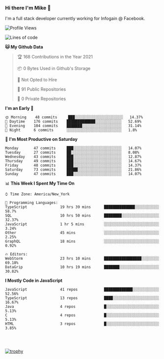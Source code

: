 ### Hi there I'm Mike 👋
I'm a full stack developer currently working for Infogain @ Facebook.

<!--START_SECTION:waka-->
![Profile Views](http://img.shields.io/badge/Profile%20Views-0-blue)

![Lines of code](https://img.shields.io/badge/From%20Hello%20World%20I%27ve%20Written-1.2%20million%20lines%20of%20code-blue)

**🐱 My Github Data** 

> 🏆 168 Contributions in the Year 2021
 > 
> 📦 0 Bytes Used in Github's Storage 
 > 
> 🚫 Not Opted to Hire
 > 
> 📜 91 Public Repositories 
 > 
> 🔑 0 Private Repositories  
 > 
**I'm an Early 🐤** 

```text
🌞 Morning    48 commits     ███░░░░░░░░░░░░░░░░░░░░░░   14.37% 
🌆 Daytime    176 commits    █████████████░░░░░░░░░░░░   52.69% 
🌃 Evening    104 commits    ███████░░░░░░░░░░░░░░░░░░   31.14% 
🌙 Night      6 commits      ░░░░░░░░░░░░░░░░░░░░░░░░░   1.8%

```
📅 **I'm Most Productive on Saturday** 

```text
Monday       47 commits     ███░░░░░░░░░░░░░░░░░░░░░░   14.07% 
Tuesday      27 commits     ██░░░░░░░░░░░░░░░░░░░░░░░   8.08% 
Wednesday    43 commits     ███░░░░░░░░░░░░░░░░░░░░░░   12.87% 
Thursday     49 commits     ███░░░░░░░░░░░░░░░░░░░░░░   14.67% 
Friday       48 commits     ███░░░░░░░░░░░░░░░░░░░░░░   14.37% 
Saturday     73 commits     █████░░░░░░░░░░░░░░░░░░░░   21.86% 
Sunday       47 commits     ███░░░░░░░░░░░░░░░░░░░░░░   14.07%

```


📊 **This Week I Spent My Time On** 

```text
⌚︎ Time Zone: America/New_York

💬 Programming Languages: 
TypeScript               19 hrs 39 mins      ██████████████░░░░░░░░░░░   58.7% 
SQL                      10 hrs 50 mins      ████████░░░░░░░░░░░░░░░░░   32.37% 
JavaScript               1 hr 5 mins         ░░░░░░░░░░░░░░░░░░░░░░░░░   3.24% 
Other                    45 mins             ░░░░░░░░░░░░░░░░░░░░░░░░░   2.25% 
GraphQL                  18 mins             ░░░░░░░░░░░░░░░░░░░░░░░░░   0.92%

🔥 Editors: 
WebStorm                 23 hrs 10 mins      █████████████████░░░░░░░░   69.18% 
DataGrip                 10 hrs 19 mins      ███████░░░░░░░░░░░░░░░░░░   30.82%

```

**I Mostly Code in JavaScript** 

```text
JavaScript               41 repos            █████████████░░░░░░░░░░░░   52.56% 
TypeScript               13 repos            ████░░░░░░░░░░░░░░░░░░░░░   16.67% 
Java                     4 repos             █░░░░░░░░░░░░░░░░░░░░░░░░   5.13% 
C                        4 repos             █░░░░░░░░░░░░░░░░░░░░░░░░   5.13% 
HTML                     3 repos             █░░░░░░░░░░░░░░░░░░░░░░░░   3.85%

```



<!--END_SECTION:waka-->

##### &nbsp;
[![trophy](https://github-profile-trophy.vercel.app/?username=uptonm&theme=dracula)](https://github.com/ryo-ma/github-profile-trophy)
